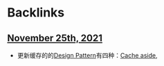 
# Backlinks
## [November 25th, 2021](<November 25th, 2021.md>)
- 更新缓存的的[Design Pattern](<Design Pattern.md>)有四种：[Cache aside](<Cache aside.md>),

